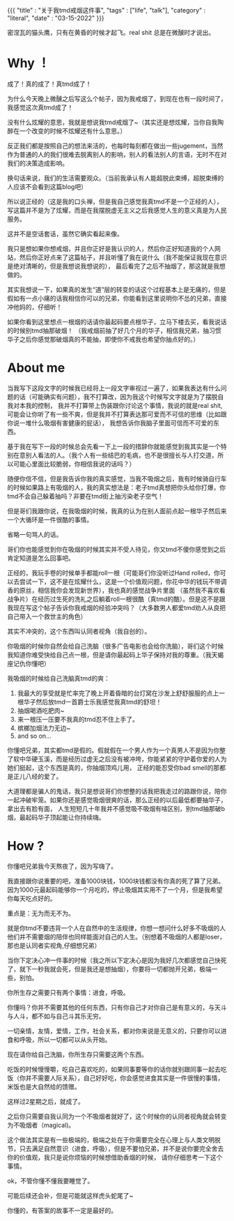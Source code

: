 {{{
    "title"    : "关于我tmd戒烟这件事",
    "tags"     : ["life", "talk"],
    "category" : "literal",
    "date"     : "03-15-2022"
}}}

密涅瓦的猫头鹰，只有在黄昏的时候才起飞。real shit 总是在微醺时才说出。

# Why ！

成了！真的成了！真tmd成了！

为什么今天晚上微醺之后写这么个帖子，因为我戒烟了，到现在也有一段时间了，我感觉这次真tmd成了！

没有什么炫耀的意思，我就是想说我tmd戒烟了~（其实还是想炫耀，当你自我陶醉在一个改变的时候不炫耀还有什么意思。）

反正我们都是按照自己的想法来活的，也每时每刻都在做出一些jugement，当然作为普通的人的我们很难去脱离别人的影响，别人的看法别人的言语，无时不在对我们的决策造成影响。

换句话来说，我们的生活需要观众。（当前我承认有人能超脱此束缚，超脱束缚的人应该不会看到这篇blog吧）

所以说正经的（这是我的口头禅，但是我自己感觉我真tmd不是一个正经的人），写这篇并不是为了炫耀，而是在我摆脱虚无主义之后我感觉人生的意义真是为人民服务。

这并不是空话套话，虽然它确实看起来像。

我只是想如果你想戒烟，并且你正好是我认识的人，然后你正好知道我的个人网站，然后你正好点来了这篇帖子，并且听懂了我在说什么（我不能保证我现在意识是绝对清晰的，但是我想说我想说的），
最后看完了之后不抽烟了，那这就是我想做的。

其实我想说一下，如果真的发生“道”层的转变的话这个过程基本上是无痛的，但是假如有一点小痛的话我相信你可以的兄弟，你能看到这里说明你不怂的兄弟，直接冲他妈的，仔细听！

如果你看到这里想点一根烟的话请你最起码要点根华子，立马下楼去买，看我说话的时候别tmd抽那破烟！
（我戒烟前抽了好几个月的华子，相信我兄弟，抽习惯华子之后你感觉那破烟真的不能抽，即使你不戒我也希望你抽点好的。）

# About me

当我写下这段文字的时候我已经将上一段文字审视过一遍了，如果我表达有什么问题的话（可能确实有问题），我不打算改，因为我这个时候写文字就是为了摆脱自我对本我的控制，
我并不打算带上伪装跟你讨论这个事情，我说的就是real shit,可能会让你听了有一些不爽，但是我并不打算表达那可爱而不可信的思维（比如跟你说一堆什么吸烟有害健康的屁话），
我想告诉你我脑子里面可信而不可爱的东西。

基于我在写下一段的时候总会先看一下上一段的措辞你就能感觉到我其实是一个特别在意别人看法的人。（我个人有一些结巴的毛病，也不是很擅长与人打交道，所以可能心里面比较脆弱，你相信我说的话吗？）

随便你信不信，但是我告诉你我的真实感觉，当我不吸烟之后，我有时候骑自行车的时候如果路上有吸烟的人，我的真实想法是：老子tmd真想把你头给你打爆，你tmd不会自己躲着抽吗？非要在tmd街上抽污染老子空气！

但是哥们我跟你说，在我吸烟的时候，我真的认为在别人面前点起一根华子然后来一个大循环是一件很酷的事情。

省略一句骂人的话。

哥们你也能感觉到你在吸烟的时候其实并不受人待见，你又tmd不傻你感觉到之后肯定知道是怎么回事吧。

正经的，我玩手卷的时候单手都能roll一根（可能哥们你没听过Hand rolled，你可以去尝试一下，这不是在炫耀什么，这是一个价值观问题，你花中华的钱玩不带调香的原丝，相信我你会发现新世界），我也真的感觉战争片里面
（虽然我不喜欢看战争片）在经历过生死的洗礼之后躺着roll一根很酷（真tmd的酷）。但是这不是跟我现在写这个帖子告诉你我戒烟的经验冲突吗？（大多数男人都爱tmd劝人从良把自己带入一个救世主的角色）

其实不冲突的，这个东西叫认同者视角（我自创的）。

你吸烟的时候你自然会给自己洗脑（很多广告电影也会给你洗脑），哥们这个时候我知道你难受快给自己点一根，但是请你最起码上华子保持对我的尊重。（我天蝎座记仇你懂吧）

我吸烟的时候给自己洗脑真tmd的爽：

1. 我最大的享受就是忙率完了晚上开着昏暗的台灯窝在沙发上舒舒服服的点上一根华子然后放tmd一首爵士乐我感觉我真tmd的舒坦！
2. 抽烟喝酒吃肥肉~
3. 来一根压一压要不我真的tmd忍不住上手了。
4. 槟榔加烟法力无边~
5. and so on...

你懂吧兄弟，其实都tmd是假的。假就假在一个男人作为一个真男人不是因为你整了软中华硬玉溪，而是经历过虚无之后没有被冲垮，你能紧紧的守护着你爱的人为她们挺起，这个东西是真的，你抽烟顶鸡儿用，
正经的能忍受你bad smell的那都是正儿八经的爱了。

大道理都是骗人的鬼话，我只是想说哥们你想整的话我把我走过的路跟你说，陪你一起冲破牢笼。如果你还是感觉吸烟很爽的话，那么正经的以后最低都要抽华子，拿出去有脸有面，
人生短短几十年我并不感觉吸不吸烟有啥区别，别tmd抽那破b烟，最起码华子顶起能让你持续嗨。

# How ? 

你懂吧兄弟我今天熬夜了，因为写嗨了。

我直接跟你说重要的吧，准备1000块钱，1000块钱都没有你真的死了算了兄弟。因为1000元最起码能够你一个月吃的，停止吸烟其实用不了一个月，但是我希望你每天吃点好的。

重点是：无为而无不为。

就是你tmd不要违背一个人在自然中的生活规律，你想一想问什么好多不吸烟的人他们并不需要烟的陪伴也同样能面对自己的人生。（别想着不吸烟的人都是loser，那也是认同者实视角,仔细想兄弟）

当你下定决心冲一件事的时候（我之所以下定决心是因为我好几次都感觉自己快死了，就下一秒我就会死，但是我还是想抽烟），你要将一切都抛开兄弟，极端一些，别怕。

你所生存之需要只有两个事情：进食，呼吸。

你懂吗？你并不需要其他的任何东西，只有你自己才对你自己是有意义的，与天斗与人斗，都不如与自己斗其乐无穷。

一切亲情，友情，爱情，工作，社会关系，都对你来说是无意义的，只要你可以进食和呼吸，所以一切都可以从头开始。

现在请你给自己洗脑，你所生存只需要这两个东西。

吃饭的时候慢慢嚼，吃自己喜欢吃的，如果同事要等你的话你就别跟同事一起去吃饭（你并不需要人际关系），自己好好吃，你会感觉进食其实是一件很慢的事情，米饭也是大自然给的馈赠。

这样过2星期之后，就成了。

之后你只需要自我认同为一个不吸烟者就好了，这个时候你的认同者视角就会转变为不吸烟者（magical)。

这个做法其实是有一些极端的，极端之处在于你需要完全在心理上与人类文明脱节，只去满足自然意识（进食，呼吸），但是不要怕兄弟，并不是说你要完全舍去你的价值观，我只是说你烦恼的时候想借助香烟的时候，
请你仔细思考一下这个事情。

ok，不管你懂不懂我要睡觉了。

可能后续还会补，但是可能就这样虎头蛇尾了~

你懂的，有答案的故事不一定是最好的。





